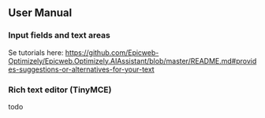 ## User Manual

### Input fields and text areas

Se tutorials here:
https://github.com/Epicweb-Optimizely/Epicweb.Optimizely.AIAssistant/blob/master/README.md#provides-suggestions-or-alternatives-for-your-text

### Rich text editor (TinyMCE)

todo

